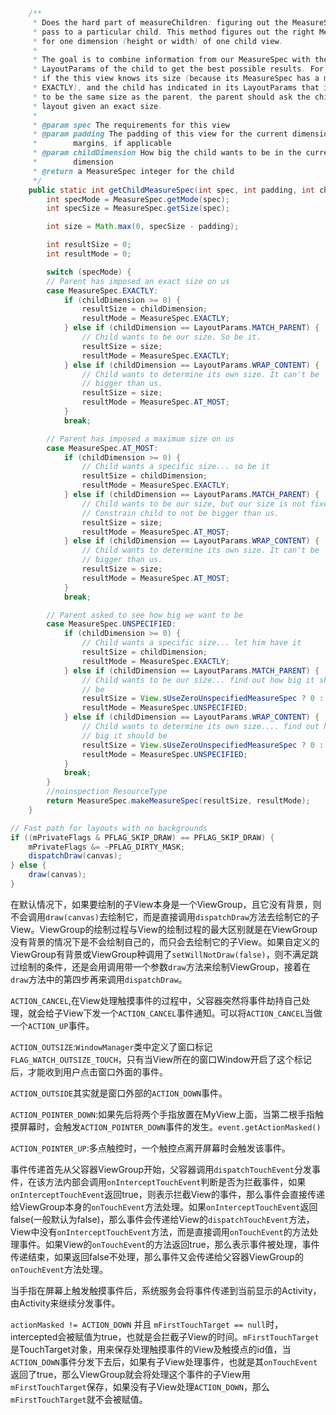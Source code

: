 ```java
	/**
     * Does the hard part of measureChildren: figuring out the MeasureSpec to
     * pass to a particular child. This method figures out the right MeasureSpec
     * for one dimension (height or width) of one child view.
     *
     * The goal is to combine information from our MeasureSpec with the
     * LayoutParams of the child to get the best possible results. For example,
     * if the this view knows its size (because its MeasureSpec has a mode of
     * EXACTLY), and the child has indicated in its LayoutParams that it wants
     * to be the same size as the parent, the parent should ask the child to
     * layout given an exact size.
     *
     * @param spec The requirements for this view
     * @param padding The padding of this view for the current dimension and
     *        margins, if applicable
     * @param childDimension How big the child wants to be in the current
     *        dimension
     * @return a MeasureSpec integer for the child
     */
    public static int getChildMeasureSpec(int spec, int padding, int childDimension) {
        int specMode = MeasureSpec.getMode(spec);
        int specSize = MeasureSpec.getSize(spec);

        int size = Math.max(0, specSize - padding);

        int resultSize = 0;
        int resultMode = 0;

        switch (specMode) {
        // Parent has imposed an exact size on us
        case MeasureSpec.EXACTLY:
            if (childDimension >= 0) {
                resultSize = childDimension;
                resultMode = MeasureSpec.EXACTLY;
            } else if (childDimension == LayoutParams.MATCH_PARENT) {
                // Child wants to be our size. So be it.
                resultSize = size;
                resultMode = MeasureSpec.EXACTLY;
            } else if (childDimension == LayoutParams.WRAP_CONTENT) {
                // Child wants to determine its own size. It can't be
                // bigger than us.
                resultSize = size;
                resultMode = MeasureSpec.AT_MOST;
            }
            break;

        // Parent has imposed a maximum size on us
        case MeasureSpec.AT_MOST:
            if (childDimension >= 0) {
                // Child wants a specific size... so be it
                resultSize = childDimension;
                resultMode = MeasureSpec.EXACTLY;
            } else if (childDimension == LayoutParams.MATCH_PARENT) {
                // Child wants to be our size, but our size is not fixed.
                // Constrain child to not be bigger than us.
                resultSize = size;
                resultMode = MeasureSpec.AT_MOST;
            } else if (childDimension == LayoutParams.WRAP_CONTENT) {
                // Child wants to determine its own size. It can't be
                // bigger than us.
                resultSize = size;
                resultMode = MeasureSpec.AT_MOST;
            }
            break;

        // Parent asked to see how big we want to be
        case MeasureSpec.UNSPECIFIED:
            if (childDimension >= 0) {
                // Child wants a specific size... let him have it
                resultSize = childDimension;
                resultMode = MeasureSpec.EXACTLY;
            } else if (childDimension == LayoutParams.MATCH_PARENT) {
                // Child wants to be our size... find out how big it should
                // be
                resultSize = View.sUseZeroUnspecifiedMeasureSpec ? 0 : size;
                resultMode = MeasureSpec.UNSPECIFIED;
            } else if (childDimension == LayoutParams.WRAP_CONTENT) {
                // Child wants to determine its own size.... find out how
                // big it should be
                resultSize = View.sUseZeroUnspecifiedMeasureSpec ? 0 : size;
                resultMode = MeasureSpec.UNSPECIFIED;
            }
            break;
        }
        //noinspection ResourceType
        return MeasureSpec.makeMeasureSpec(resultSize, resultMode);
    }
```

```java
// Fast path for layouts with no backgrounds
if ((mPrivateFlags & PFLAG_SKIP_DRAW) == PFLAG_SKIP_DRAW) {
    mPrivateFlags &= ~PFLAG_DIRTY_MASK;
    dispatchDraw(canvas);
} else {
    draw(canvas);
}                
```

在默认情况下，如果要绘制的子View本身是一个ViewGroup，且它没有背景，则不会调用``draw(canvas)``去绘制它，而是直接调用``dispatchDraw``方法去绘制它的子View。ViewGroup的绘制过程与View的绘制过程的最大区别就是在ViewGroup没有背景的情况下是不会绘制自己的，而只会去绘制它的子View。如果自定义的ViewGroup有背景或ViewGroup种调用了``setWillNotDraw(false)``，则不满足跳过绘制的条件，还是会用调用带一个参数``draw``方法来绘制ViewGroup，接着在``draw``方法中的第四步再来调用``dispatchDraw``。

``ACTION_CANCEL``,在View处理触摸事件的过程中，父容器突然将事件劫持自己处理，就会给子View下发一个``ACTION_CANCEL``事件通知。可以将``ACTION_CANCEL``当做一个``ACTION_UP``事件。

``ACTION_OUTSIZE``:``WindowManager``类中定义了窗口标记``FLAG_WATCH_OUTSIZE_TOUCH``，只有当View所在的窗口Window开启了这个标记后，才能收到用户点击窗口外面的事件。

``ACTION_OUTSIDE``其实就是窗口外部的``ACTION_DOWN``事件。

``ACTION_POINTER_DOWN``:如果先后将两个手指放置在MyView上面，当第二根手指触摸屏幕时，会触发``ACTION_POINTER_DOWN``事件的发生。``event.getActionMasked()``

``ACTION_POINTER_UP``:多点触控时，一个触控点离开屏幕时会触发该事件。

事件传递首先从父容器ViewGroup开始，父容器调用``dispatchTouchEvent``分发事件，在该方法内部会调用``onInterceptTouchEvent``判断是否为拦截事件，如果``onInterceptTouchEvent``返回true，则表示拦截View的事件，那么事件会直接传递给ViewGroup本身的``onTouchEvent``方法处理。如果``onInterceptTouchEvent``返回false(一般默认为false)，那么事件会传递给View的``dispatchTouchEvent``方法，View中没有``onInterceptTouchEvent``方法，而是直接调用``onTouchEvent``的方法处理事件。如果View的``onTouchEvent``的方法返回true，那么表示事件被处理，事件传递结束，如果返回false不处理，那么事件又会传递给父容器ViewGroup的``onTouchEvent``方法处理。

当手指在屏幕上触发触摸事件后，系统服务会将事件传递到当前显示的Activity，由Activity来继续分发事件。

``actionMasked != ACTION_DOWN`` 并且 ``mFirstTouchTarget == null``时，intercepted会被赋值为true，也就是会拦截子View的时间。``mFirstTouchTarget``是TouchTarget对象，用来保存处理触摸事件的View及触摸点的id值，当``ACTION_DOWN``事件分发下去后，如果有子View处理事件，也就是其``onTouchEvent``返回了true，那么ViewGroup就会将处理这个事件的子View用``mFirstTouchTarget``保存，如果没有子View处理``ACTION_DOWN``，那么``mFirstTouchTarget``就不会被赋值。